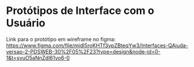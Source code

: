 # Protótipos de Interface com o Usuário

Link para o protótipo em wireframe no figma: https://www.figma.com/file/mjdI5roKHTf3vpZBteqYw3/Interfaces-QAjuda-versao-2-PDSWEB-30%2F05%2F23?type=design&node-id=0-1&t=syuO5aNnZdl61vo6-0  
